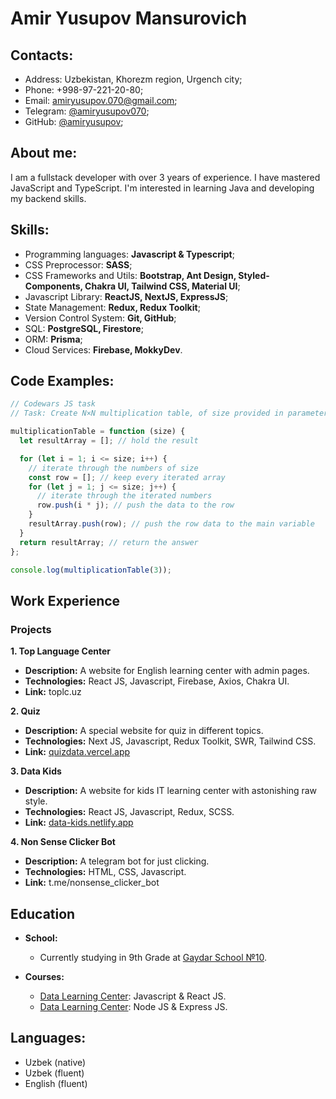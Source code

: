 # Amir Yusupov Mansurovich

## Contacts:

- Address: Uzbekistan, Khorezm region, Urgench city;
- Phone: +998-97-221-20-80;
- Email: [amiryusupov.070@gmail.com](mailto:amiryusupov.070@gmail.com);
- Telegram: [@amiryusupov070](https://t.me/amiryusupov070);
- GitHub: [@amiryusupov](https://github.com/amiryusupov);

## About me:

I am a fullstack developer with over 3 years of experience. I have mastered JavaScript and TypeScript. I'm interested in learning Java and developing my backend skills.

## Skills:

- Programming languages: **Javascript & Typescript**;
- CSS Preprocessor: **SASS**;
- CSS Frameworks and Utils: **Bootstrap, Ant Design, Styled-Components, Chakra UI, Tailwind CSS, Material UI**;
- Javascript Library: **ReactJS, NextJS, ExpressJS**;
- State Management: **Redux, Redux Toolkit**;
- Version Control System: **Git, GitHub**;
- SQL: **PostgreSQL, Firestore**;
- ORM: **Prisma**;
- Cloud Services: **Firebase, MokkyDev**.

## Code Examples:

```js
// Codewars JS task
// Task: Сreate N×N multiplication table, of size provided in parameter

multiplicationTable = function (size) {
  let resultArray = []; // hold the result

  for (let i = 1; i <= size; i++) {
    // iterate through the numbers of size
    const row = []; // keep every iterated array
    for (let j = 1; j <= size; j++) {
      // iterate through the iterated numbers
      row.push(i * j); // push the data to the row
    }
    resultArray.push(row); // push the row data to the main variable
  }
  return resultArray; // return the answer
};

console.log(multiplicationTable(3));
```

## Work Experience

### Projects

**1. Top Language Center**

- **Description:** A website for English learning center with admin pages.
- **Technologies:** React JS, Javascript, Firebase, Axios, Chakra UI.
- **Link:** toplc.uz

**2. Quiz**

- **Description:** A special website for quiz in different topics.
- **Technologies:** Next JS, Javascript, Redux Toolkit, SWR, Tailwind CSS.
- **Link:** [quizdata.vercel.app](https://quizdata.vercel.app/)

**3. Data Kids**

- **Description:** A website for kids IT learning center with astonishing raw style.
- **Technologies:** React JS, Javascript, Redux, SCSS.
- **Link:** [data-kids.netlify.app](https://data-kids.netlify.app/)

**4. Non Sense Clicker Bot**

- **Description:** A telegram bot for just clicking.
- **Technologies:** HTML, CSS, Javascript.
- **Link:** t.me/nonsense_clicker_bot

## Education

- **School:**

  - Currently studying in 9th Grade at [Gaydar School №10](https://yandex.uz/maps/org/38959118049/?ll=60.624280%2C41.565711&z=15).

- **Сourses:**
  - [Data Learning Center](http://datatalim.uz/): Javascript & React JS.
  - [Data Learning Center](http://datatalim.uz/): Node JS & Express JS.

## Languages:

- Uzbek (native)
- Uzbek (fluent)
- English (fluent)
